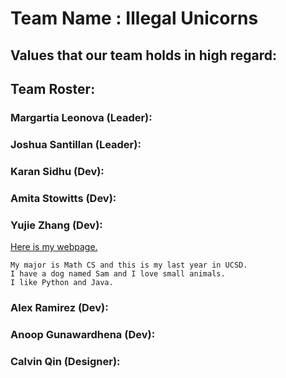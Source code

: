 # Team Name : Illegal Unicorns

## Values that our team holds in high regard:

## Team Roster:

### Margartia Leonova (Leader):
  


### Joshua Santillan (Leader):



### Karan Sidhu (Dev):



### Amita Stowitts (Dev):



### Yujie Zhang (Dev): 
[Here is my webpage.](https://yuz876.github.io/CSE110Lab1/) 

```
My major is Math CS and this is my last year in UCSD. 
I have a dog named Sam and I love small animals. 
I like Python and Java. 
```


### Alex Ramirez (Dev):



### Anoop Gunawardhena (Dev):



### Calvin Qin (Designer):
